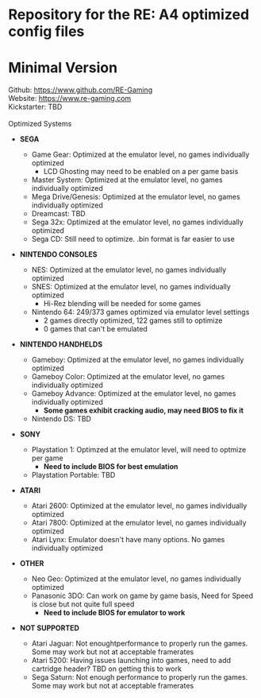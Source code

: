 # Repository for the RE: A4 optimized config files
# Minimal Version

Github: https://www.github.com/RE-Gaming <br />
Website: https://www.re-gaming.com <br />
Kickstarter: TBD <br />
<br />
Optimized Systems <br />
- **SEGA**
  - Game Gear: Optimized at the emulator level, no games individually optimized
    - LCD Ghosting may need to be enabled on a per game basis
  - Master System: Optimized at the emulator level, no games individually optimized
  - Mega Drive/Genesis: Optimized at the emulator level, no games individually optimized
  - Dreamcast: TBD
  - Sega 32x: Optimized at the emulator level, no games individually optimized
  - Sega CD: Still need to optimize. .bin format is far easier to use


- **NINTENDO CONSOLES**
  - NES: Optimized at the emulator level, no games individually optimized
  - SNES: Optimized at the emulator level, no games individually optimized
    - Hi-Rez blending will be needed for some games
  - Nintendo 64: 249/373 games optimized via emulator level settings
    - 2 games directly optimized, 122 games still to optimize
    - 0 games that can't be emulated

- **NINTENDO HANDHELDS**
  - Gameboy: Optimized at the emulator level, no games individually optimized
  - Gameboy Color: Optimized at the emulator level, no games individually optimized
  - Gameboy Advance: Optimized at the emulator level, no games individually optimized
    - **Some games exhibit cracking audio, may need BIOS to fix it**
  - Nintendo DS: TBD

- **SONY**
  - Playstation 1: Optimzed at the emulator level, will need to optmize per game
    - **Need to include BIOS for best emulation**
  - Playstation Portable: TBD

- **ATARI**
  - Atari 2600: Optimized at the emulator level, no games individually optimized
  - Atari 7800: Optimized at the emulator level, no games individually optimized
  - Atari Lynx: Emulator doesn't have many options. No games individually optimized

- **OTHER**
  - Neo Geo: Optimized at the emulator level, no games individually optimized
  - Panasonic 3DO: Can work on game by game basis, Need for Speed is close but not quite full speed
    - **Need to include BIOS for emulator to work**

- **NOT SUPPORTED**
  - Atari Jaguar: Not enoughtperformance to properly run the games. Some may work but not at acceptable framerates
  - Atari 5200: Having issues launching into games, need to add cartridge header? TBD on getting this to work
  - Sega Saturn: Not enough performance to properly run the games. Some may work but not at acceptable framerates
